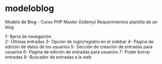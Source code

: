# modeloblog
Modelo de Blog - Curso PHP Master (Udemy)
Requerimientos plantilla de un blog

1- Barra de navegación <br>
2- Últimas entradas
3- Opción de login/registro en el sidebar
4- Página de edición de datos de los usuarios
5- Sección de creación de entradas para usuarios
6- Página de edición de entradas para usuarios 
7- Poder borrar entradas
8- Buscador de entradas a la web
